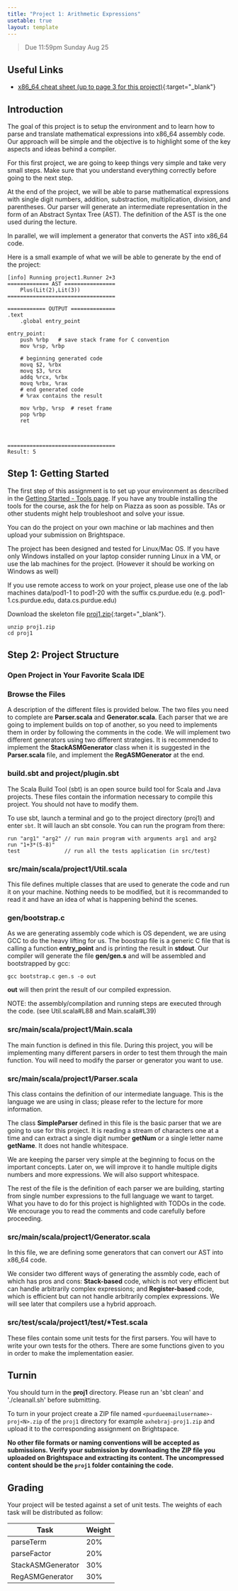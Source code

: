 ```yaml
---
title: "Project 1: Arithmetic Expressions"
usetable: true
layout: template
---
```


> Due 11:59pm Sunday Aug 25

## Useful Links

- [x86_64 cheat sheet (up to page 3 for this project)](https://cs.brown.edu/courses/cs033/docs/guides/x64_cheatsheet.pdf){:target="_blank"}

## Introduction

The goal of this project is to setup the environment and to learn how to
parse and translate mathematical expressions into x86_64 assembly code.
Our approach will be simple and the objective is to highlight some of
the key aspects and ideas behind a compiler.

For this first project, we are going to keep things very simple and take
very small steps. Make sure that you understand everything correctly
before going to the next step.

At the end of the project, we will be able to parse mathematical
expressions with single digit numbers, addition, substraction,
multiplication, division, and parentheses. Our parser will generate an
intermediate representation in the form of an Abstract Syntax Tree
(AST). The definition of the AST is the one used during the lecture.

In parallel, we will implement a generator that converts the AST into
x86_64 code.

Here is a small example of what we will be able to generate by the end
of the project:

    [info] Running project1.Runner 2+3
    ============= AST ================
        Plus(Lit(2),Lit(3))
    ==================================

    ============ OUTPUT ==============
    .text
        .global entry_point

    entry_point:
        push %rbp   # save stack frame for C convention
        mov %rsp, %rbp

        # beginning generated code
        movq $2, %rbx
        movq $3, %rcx
        addq %rcx, %rbx
        movq %rbx, %rax
        # end generated code
        # %rax contains the result

        mov %rbp, %rsp  # reset frame
        pop %rbp
        ret



    ==================================
    Result: 5

## Step 1: Getting Started

The first step of this assignment is to set up your environment as
described in the [Getting Started - Tools page](getting_started.html).
If you have any trouble installing the tools for the course, ask the for
help on Piazza as soon as possible. TAs or other students might help
troubleshoot and solve your issue.

You can do the project on your own machine or lab machines and then
upload your submission on Brightspace.

The project has been designed and tested for Linux/Mac OS. If you have
only Windows installed on your laptop consider running Linux in a VM, or
use the lab machines for the project. (However it should be working on
Windows as well)

If you use remote access to work on your project, please use one of the
lab machines data/pod1-1 to pod1-20 with the suffix cs.purdue.edu (e.g.
pod1-1.cs.purdue.edu, data.cs.purdue.edu)

Download the skeleton file
[proj1.zip](https://www.cs.purdue.edu/homes/jia137/cs502/proj1.zip){:target="_blank"}.

    unzip proj1.zip
    cd proj1

## Step 2: Project Structure

### Open Project in Your Favorite Scala IDE

### Browse the Files

A description of the different files is provided below. The two files
you need to complete are **Parser.scala** and **Generator.scala**. Each
parser that we are going to implement builds on top of another, so you
need to implements them in order by following the comments in the code.
We will implement two different generators using two different
strategies. It is recommended to implement the **StackASMGenerator**
class when it is suggested in the **Parser.scala** file, and implement
the **RegASMGenerator** at the end.

### build.sbt and project/plugin.sbt

The Scala Build Tool (sbt) is an open source build tool for Scala and
Java projects. These files contain the information necessary to compile
this project. You should not have to modify them.

To use sbt, launch a terminal and go to the project directory (proj1)
and enter `sbt`. It will lauch an sbt console. You can run the program
from there:

    run "arg1" "arg2" // run main program with arguments arg1 and arg2
    run "1+3*(5-8)"
    test              // run all the tests application (in src/test)

### src/main/scala/project1/Util.scala

This file defines multiple classes that are used to generate the code
and run it on your machine. Nothing needs to be modified, but it is
recommanded to read it and have an idea of what is happening behind the
scenes.

### gen/bootstrap.c

As we are generating assembly code which is OS dependent, we are using
GCC to do the heavy lifting for us. The boostrap file is a generic C
file that is calling a function **entry_point** and is printing the
result in **stdout**. Our compiler will generate the file **gen/gen.s**
and will be assembled and bootstrapped by gcc:

    gcc bootstrap.c gen.s -o out

**out** will then print the result of our compiled expression.

NOTE: the assembly/compilation and running steps are executed through
the code. (see Util.scala#L88 and Main.scala#L39)

### src/main/scala/project1/Main.scala

The main function is defined in this file. During this project, you will
be implementing many different parsers in order to test them through the
main function. You will need to modify the parser or generator you want
to use.

### src/main/scala/project1/Parser.scala

This class contains the definition of our intermediate language. This is
the language we are using in class; please refer to the lecture for more
information.

The class **SimpleParser** defined in this file is the basic parser that
we are going to use for this project. It is reading a stream of
characters one at a time and can extract a single digit number
**getNum** or a single letter name **getName**. It does not handle
whitespace.

We are keeping the parser very simple at the beginning to focus on the
important concepts. Later on, we will improve it to handle multiple
digits numbers and more expressions. We will also support whitespace.

The rest of the file is the definition of each parser we are building,
starting from single number expressions to the full language we want to
target. What you have to do for this project is highlighted with TODOs
in the code. We encourage you to read the comments and code carefully
before proceeding.

### src/main/scala/project1/Generator.scala

In this file, we are defining some generators that can convert our AST
into x86_64 code.

We consider two different ways of generating the assmbly code, each of
which has pros and cons: **Stack-based** code, which is not very
efficient but can handle arbitrarily complex expressions; and
**Register-based** code, which is efficient but can not handle
arbitrarily complex expressions. We will see later that compilers use a
hybrid approach.

### src/test/scala/project1/test/\*Test.scala

These files contain some unit tests for the first parsers. You will have
to write your own tests for the others. There are some functions given
to you in order to make the implementation easier.

## Turnin

You should turn in the **proj1** directory. Please run an 'sbt clean'
and './cleanall.sh' before submitting.

To turn in your project create a ZIP file named
`<purdueemailusername>-proj<N>.zip` of the `proj1` directory for
example `axhebraj-proj1.zip` and upload it to the corresponding
assignment on Brightspace.

**No other file formats or naming conventions will be accepted as
submissions. Verify your submission by downloading the ZIP file you
uploaded on Brightspace and extracting its content. The uncompressed
content should be the `proj1` folder containing the code.**

## Grading

Your project will be tested against a set of unit tests. The weights of
each task will be distributed as follow:

  Task               | Weight
  -------------------|--------
  parseTerm          | 20%
  parseFactor        | 20%
  StackASMGenerator  | 30%
  RegASMGenerator    | 30%
